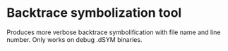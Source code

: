 # Backtrace symbolization tool

Produces more verbose backtrace symbolification with file name and line number.
Only works on debug .dSYM binaries.
